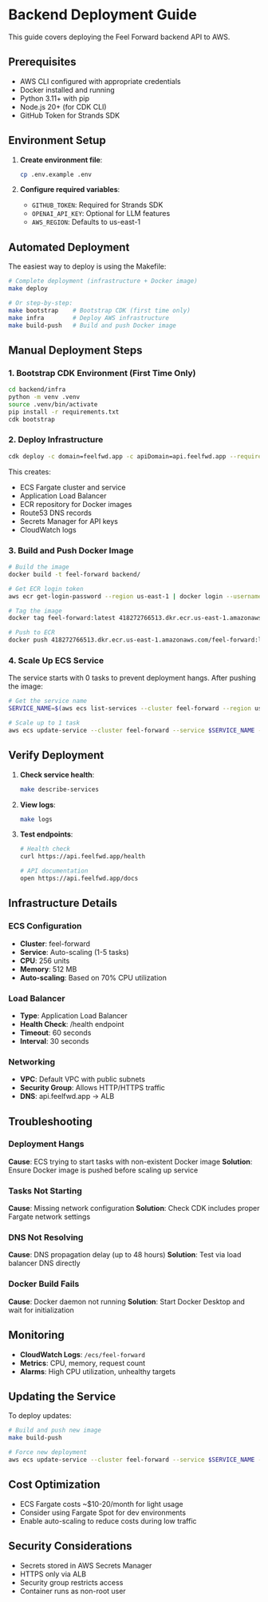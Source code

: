 # Backend Deployment Guide

This guide covers deploying the Feel Forward backend API to AWS.

## Prerequisites

- AWS CLI configured with appropriate credentials
- Docker installed and running
- Python 3.11+ with pip
- Node.js 20+ (for CDK CLI)
- GitHub Token for Strands SDK

## Environment Setup

1. **Create environment file**:
   ```bash
   cp .env.example .env
   ```

2. **Configure required variables**:
   - `GITHUB_TOKEN`: Required for Strands SDK
   - `OPENAI_API_KEY`: Optional for LLM features
   - `AWS_REGION`: Defaults to us-east-1

## Automated Deployment

The easiest way to deploy is using the Makefile:

```bash
# Complete deployment (infrastructure + Docker image)
make deploy

# Or step-by-step:
make bootstrap    # Bootstrap CDK (first time only)
make infra        # Deploy AWS infrastructure
make build-push   # Build and push Docker image
```

## Manual Deployment Steps

### 1. Bootstrap CDK Environment (First Time Only)

```bash
cd backend/infra
python -m venv .venv
source .venv/bin/activate
pip install -r requirements.txt
cdk bootstrap
```

### 2. Deploy Infrastructure

```bash
cdk deploy -c domain=feelfwd.app -c apiDomain=api.feelfwd.app --require-approval never
```

This creates:
- ECS Fargate cluster and service
- Application Load Balancer
- ECR repository for Docker images
- Route53 DNS records
- Secrets Manager for API keys
- CloudWatch logs

### 3. Build and Push Docker Image

```bash
# Build the image
docker build -t feel-forward backend/

# Get ECR login token
aws ecr get-login-password --region us-east-1 | docker login --username AWS --password-stdin 418272766513.dkr.ecr.us-east-1.amazonaws.com

# Tag the image
docker tag feel-forward:latest 418272766513.dkr.ecr.us-east-1.amazonaws.com/feel-forward:latest

# Push to ECR
docker push 418272766513.dkr.ecr.us-east-1.amazonaws.com/feel-forward:latest
```

### 4. Scale Up ECS Service

The service starts with 0 tasks to prevent deployment hangs. After pushing the image:

```bash
# Get the service name
SERVICE_NAME=$(aws ecs list-services --cluster feel-forward --region us-east-1 --query 'serviceArns[0]' --output text | cut -d'/' -f3)

# Scale up to 1 task
aws ecs update-service --cluster feel-forward --service $SERVICE_NAME --desired-count 1 --region us-east-1
```

## Verify Deployment

1. **Check service health**:
   ```bash
   make describe-services
   ```

2. **View logs**:
   ```bash
   make logs
   ```

3. **Test endpoints**:
   ```bash
   # Health check
   curl https://api.feelfwd.app/health
   
   # API documentation
   open https://api.feelfwd.app/docs
   ```

## Infrastructure Details

### ECS Configuration
- **Cluster**: feel-forward
- **Service**: Auto-scaling (1-5 tasks)
- **CPU**: 256 units
- **Memory**: 512 MB
- **Auto-scaling**: Based on 70% CPU utilization

### Load Balancer
- **Type**: Application Load Balancer
- **Health Check**: /health endpoint
- **Timeout**: 60 seconds
- **Interval**: 30 seconds

### Networking
- **VPC**: Default VPC with public subnets
- **Security Group**: Allows HTTP/HTTPS traffic
- **DNS**: api.feelfwd.app → ALB

## Troubleshooting

### Deployment Hangs
**Cause**: ECS trying to start tasks with non-existent Docker image
**Solution**: Ensure Docker image is pushed before scaling up service

### Tasks Not Starting
**Cause**: Missing network configuration
**Solution**: Check CDK includes proper Fargate network settings

### DNS Not Resolving
**Cause**: DNS propagation delay (up to 48 hours)
**Solution**: Test via load balancer DNS directly

### Docker Build Fails
**Cause**: Docker daemon not running
**Solution**: Start Docker Desktop and wait for initialization

## Monitoring

- **CloudWatch Logs**: `/ecs/feel-forward`
- **Metrics**: CPU, memory, request count
- **Alarms**: High CPU utilization, unhealthy targets

## Updating the Service

To deploy updates:

```bash
# Build and push new image
make build-push

# Force new deployment
aws ecs update-service --cluster feel-forward --service $SERVICE_NAME --force-new-deployment --region us-east-1
```

## Cost Optimization

- ECS Fargate costs ~$10-20/month for light usage
- Consider using Fargate Spot for dev environments
- Enable auto-scaling to reduce costs during low traffic

## Security Considerations

- Secrets stored in AWS Secrets Manager
- HTTPS only via ALB
- Security group restricts access
- Container runs as non-root user